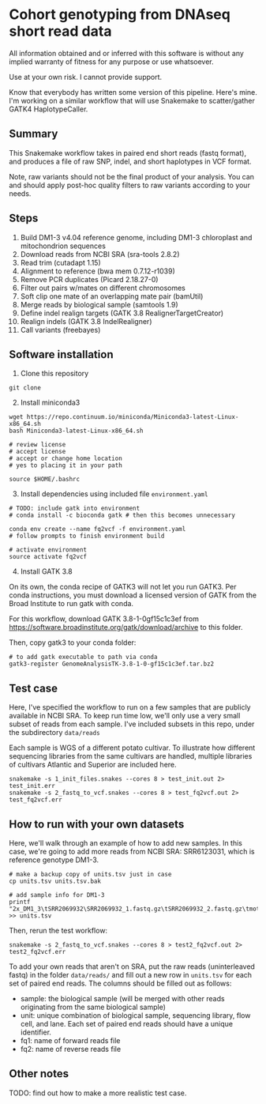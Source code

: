 # Cohort genotyping from DNAseq short read data

All information obtained and or inferred with this software is without any implied
warranty of fitness for any purpose or use whatsoever.

Use at your own risk. I cannot provide support.

Know that everybody has written some version of this pipeline. Here's mine.
I'm working on a similar workflow that will use Snakemake to scatter/gather GATK4 HaplotypeCaller.

## Summary

This Snakemake workflow takes in paired end short reads (fastq format), and produces a
file of raw SNP, indel, and short haplotypes in VCF format. 

Note, raw variants should not be the final product of your analysis. 
You can and should apply post-hoc quality filters to raw variants according to your needs.

## Steps

1. Build DM1-3 v4.04 reference genome, including DM1-3 chloroplast and mitochondrion sequences
2. Download reads from NCBI SRA (sra-tools 2.8.2)
3. Read trim (cutadapt 1.15)
4. Alignment to reference (bwa mem 0.7.12-r1039)
5. Remove PCR duplicates (Picard 2.18.27-0)
6. Filter out pairs w/mates on different chromosomes
7. Soft clip one mate of an overlapping mate pair (bamUtil)
8. Merge reads by biological sample (samtools 1.9)
9. Define indel realign targets (GATK 3.8 RealignerTargetCreator)
10. Realign indels (GATK 3.8 IndelRealigner)
11. Call variants (freebayes)

## Software installation

1. Clone this repository

```
git clone 
```

2. Install miniconda3

```
wget https://repo.continuum.io/miniconda/Miniconda3-latest-Linux-x86_64.sh
bash Miniconda3-latest-Linux-x86_64.sh

# review license
# accept license
# accept or change home location
# yes to placing it in your path

source $HOME/.bashrc
```

3. Install dependencies using included file ```environment.yaml```

```
# TODO: include gatk into environment
# conda install -c bioconda gatk # then this becomes unnecessary

conda env create --name fq2vcf -f environment.yaml
# follow prompts to finish environment build

# activate environment
source activate fq2vcf
```

4. Install GATK 3.8

On its own, the conda recipe of GATK3 will not let you run GATK3. 
Per conda instructions, you must download a licensed version of GATK from the Broad
Institute to run gatk with conda.

For this workflow, download GATK 3.8-1-0gf15c1c3ef from
https://software.broadinstitute.org/gatk/download/archive to this folder.

Then, copy gatk3 to your conda folder:

```
# to add gatk executable to path via conda
gatk3-register GenomeAnalysisTK-3.8-1-0-gf15c1c3ef.tar.bz2
```

## Test case

Here, I've specified the workflow to run on a few samples that are publicly available in
NCBI SRA. To keep run time low, we'll only use a very small subset of reads from each
sample. I've included subsets in this repo, under the subdirectory ```data/reads```

Each sample is WGS of a different potato cultivar. To illustrate how different sequencing
libraries from the same cultivars are handled, multiple libraries of cultivars Atlantic
and Superior are included here.

```
snakemake -s 1_init_files.snakes --cores 8 > test_init.out 2> test_init.err
snakemake -s 2_fastq_to_vcf.snakes --cores 8 > test_fq2vcf.out 2> test_fq2vcf.err
```

## How to run with your own datasets

Here, we'll walk through an example of how to add new samples. In this case, we're going
to add more reads from NCBI SRA: SRR6123031, which is reference genotype DM1-3.

```
# make a backup copy of units.tsv just in case
cp units.tsv units.tsv.bak

# add sample info for DM1-3
printf "2x_DM1_3\tSRR2069932\SRR2069932_1.fastq.gz\tSRR2069932_2.fastq.gz\tmother\n' >> units.tsv
```

Then, rerun the test workflow:

```
snakemake -s 2_fastq_to_vcf.snakes --cores 8 > test2_fq2vcf.out 2> test2_fq2vcf.err
```

To add your own reads that aren't on SRA, put the raw reads (uninterleaved fastq) in the
folder ```data/reads/``` and  fill out a new row in ```units.tsv``` for each set of paired
end reads. The columns should be filled out as follows:

 * sample: the biological sample (will be merged with other reads originating from the same biological sample)
 * unit: unique combination of biological sample, sequencing library, flow cell, and lane. Each set of paired end reads should have a unique identifier.
 * fq1: name of forward reads file
 * fq2: name of reverse reads file

## Other notes

TODO: find out how to make a more realistic test case.
